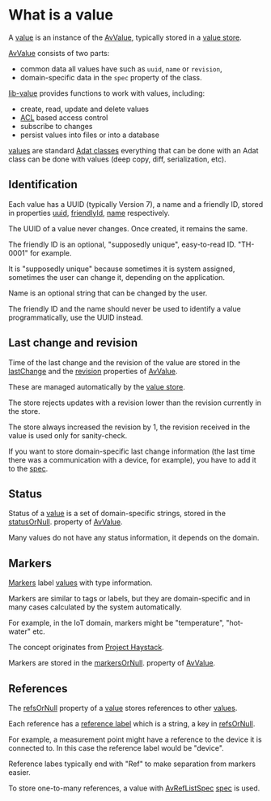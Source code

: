 # What is a value

A [value](def://) is an instance of the [AvValue](class://), typically stored in a [value store](def://).

[AvValue](class://) consists of two parts:

- common data all values have such as `uuid`, `name` or `revision`,
- domain-specific data in the `spec` property of the class.

[lib-value](def://) provides functions to work with values, including:

- create, read, update and delete values
- [ACL](def://) based access control
- subscribe to changes
- persist values into files or into a database

[values](def://) are standard [Adat classes](def://) everything that can be done with
an Adat class can be done with values (deep copy, diff, serialization, etc).

## Identification

Each value has a UUID (typically Version 7), a name and a friendly ID, stored
in properties [uuid](property://AvValue), [friendlyId](property://AvValue),
[name](property://AvValue) respectively.

The UUID of a value never changes. Once created, it remains the same.

The friendly ID is an optional, "supposedly unique", easy-to-read ID. "TH-0001" for example.

It is "supposedly unique" because sometimes it is system assigned, sometimes
the user can change it, depending on the application.

Name is an optional string that can be changed by the user.

The friendly ID and the name should never be used to identify a value
programmatically, use the UUID instead.

## Last change and revision

Time of the last change and the revision of the value are stored in the
[lastChange](property://AvValue) and the [revision](property://AvValue)
properties of [AvValue](class://).

These are managed automatically by the [value store](def://).

The store rejects updates with a revision lower than the revision
currently in the store.

The store always increased the revision by 1, the revision received
in the value is used only for sanity-check.

If you want to store domain-specific last change information (the last time
there was a communication with a device, for example), you have
to add it to the [spec](def://).

## Status

Status of a [value](def://) is a set of domain-specific strings, stored in
the [statusOrNull](property://AvValue). property of [AvValue](class://).

Many values do not have any status information, it depends on the domain.

## Markers

[Markers](def://) label [values](def://) with type information.

Markers are similar to tags or labels, but they are domain-specific
and in many cases calculated by the system automatically.

For example, in the IoT domain, markers might be "temperature", "hot-water" etc.

The concept originates from [Project Haystack](https://project-haystack.org).

Markers are stored in the [markersOrNull](property://AvValue). property of [AvValue](class://).

## References

The [refsOrNull](property://AvValue) property of a [value](def://) stores references to other [values](def://).

Each reference has a [reference label](def://) which is a string, a key in [refsOrNull](property://AvValue).

For example, a measurement point might have a reference to the device it is connected to.
In this case the reference label would be "device".

Reference labes typically end with "Ref" to make separation from markers easier.

To store one-to-many references, a value with [AvRefListSpec](class://) [spec](def://) is used.